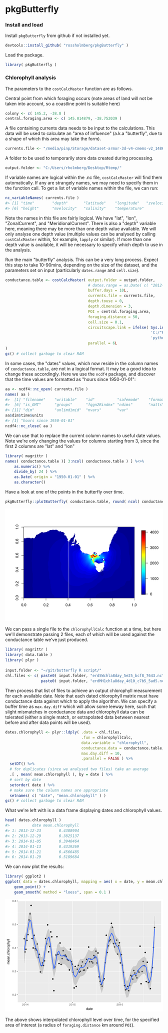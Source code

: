 <!-- Do not edit README.md directly, edit README.Rmd instead and re-knit before commit -->
pkgButterfly
============

### Install and load

Install `pkgButterfly` from github if not installed yet.

``` r
devtools::install_github( "rossholmberg/pkgButterfly" )
```

Load the package.

``` r
library( pkgButterfly )
```

### Chlorophyll analysis

The parameters to the `costCalcMaster` function are as follows.

Central point from which foraging occurs (note areas of land will not be taken into account, so a coastline point is suitable here)

``` r
colony <- c( 145.2, -38.8 )
central.foraging.area <- c( 145.014879, -38.752039 )
```

A file containing currents data needs to be input to the calculations. This data will be used to calculate an "area of influence" (a.k.a "butterfly", due to a shape of which this area may take the form).

``` r
currents.file <- "/media/pinp/Storage/dataset-armor-3d-v4-cmems-v2_1486508039772.nc"
```

A folder to be used to temporarily store data created during processing.

``` r
output.folder <- "C:/Users/rholmberg/Desktop/Rtemp/"
```

If variable names are logical within the .nc file, `costCalcMaster` will find them automatically. If any are strangely names, we may need to specify them in the function call. To get a list of variable names within the file, we can run:

``` r
nc_variableNames( currents.file )
#> [1] "time"        "depth"       "latitude"    "longitude"   "zvelocity"  
#> [6] "height"      "mvelocity"   "salinity"    "temperature"
```

Note the names in this file are fairly logical. We have "lat", "lon", "ZonalCurrent", and "MeridionalCurrent". There is also a "depth" variable here, meaning there may be more than one depth value available. We will only analyse one depth value (multiple values can be analysed by calling `costCalcMaster` within, for example, `lapply` or similar). If more than one depth value is available, it will be necessary to specify which depth to use in the analysis.

Run the main "butterfly" analysis. This can be a very long process. Expect this step to take 10-90mins, depending on the size of the dataset, and the parameters set on input (particularly `dates.range` and `cell.size`).

``` r
conductance.table <- costCalcMaster( output.folder = output.folder,
                                     # dates.range = as.Date( c( "2012-01-01", "2012-08-30" ) ), # uncomment to limit dataset
                                     buffer.days = 10L,
                                     currents.file = currents.file,
                                     depth.touse = 0,
                                     depth.dimension = 3,
                                     POI = central.foraging.area,
                                     foraging.distance = 50,
                                     cell.size = 0.1,
                                     circuitscape.link = ifelse( Sys.info()['sysname'] == "Windows",
                                                                 'C:/"Program Files"/Circuitscape/cs_run.exe',
                                                                 'python2.7' ),
                                     parallel = 6L
)
gc() # collect garbage to clear RAM
```

In some cases, the "dates" values, which now reside in the column names of `conductance.table`, are not in a logical format. It may be a good idea to change these accordingly. Here we use the `ncdf4` package, and discover that the time values are formatted as "hours since 1950-01-01":

``` r
aa <- ncdf4::nc_open( currents.file )
names( aa )
#>  [1] "filename"    "writable"    "id"          "safemode"    "format"     
#>  [6] "is_GMT"      "groups"      "fqgn2Rindex" "ndims"       "natts"      
#> [11] "dim"         "unlimdimid"  "nvars"       "var"
aa$dim$time$units
#> [1] "hours since 1950-01-01"
ncdf4::nc_close( aa )
```

We can use that to replace the current column names to useful date values. Note we're only changing the values for columns starting from 3, since the first 2 columns are "lat" and "lon"

``` r
library( magrittr )
names( conductance.table )[ 3:ncol( conductance.table ) ] %<>%
    as.numeric() %>%
    divide_by( 24 ) %>%
    as.Date( origin = "1950-01-01" ) %>%
    as.character()
```

Have a look at one of the points in the butterfly over time.

``` r
pkgButterfly::plotButterfly( conductance.table, round( ncol( conductance.table ) - 2L ) * 0.5 )
```

![](READMEfigs/plotButterfly-1.png)

We can pass a single file to the `chlorophyllCalc` function at a time, but here we'll demonstrate passing 2 files, each of which will be used against the conductance table we've just produced.

``` r
library( magrittr )
library( data.table )
library( plyr )

input.folder <- "~/git/butterfly R script/"
chl.files <- c( paste0( input.folder, "erdSWchla8day_5e25_bcf8_7643.nc" ),
                paste0( input.folder, "erdMH1chla8day_4d10_c7b5_5ad5.nc" ) )
```

Then process that list of files to achieve an output chlorophyll measurement for each available date. Note that each dated chlorophyll matrix must have conductance data against which to apply the algorithm. We can specify a buffer time as `max.day.diff` which will allow some leeway here, such that slight mismatches in conductance data and chlorophyll data can be tolerated (either a single match, or extrapolated data between nearest before and after data points will be used).

``` r
dates.chlorophyll <- plyr::ldply( .data = chl.files,
                                  .fun = chlorophyllCalc,
                                  data.variable = "chlorophyll",
                                  conductance.data = conductance.table,
                                  max.day.diff = 10,
                                  .parallel = FALSE ) %>%
  setDT() %>%
  # for duplicates (since we analysed two files) take an average
  .[ , mean( mean.chlorophyll ), by = date ] %>%
  # sort by date
  setorder( date ) %>%
  # make sure the column names are appropriate
  setnames( c( "date", "mean.chlorophyll" ) )
gc() # collect garbage to clear RAM
```

What we're left with is a data frame displaying dates and chlorophyll values.

``` r
head( dates.chlorophyll )
#>          date mean.chlorophyll
#> 1: 2013-12-23        0.4388904
#> 2: 2013-12-29        0.3825137
#> 3: 2014-01-05        0.3940464
#> 4: 2014-01-13        0.4319269
#> 5: 2014-01-21        0.4566485
#> 6: 2014-01-29        0.5189684
```

We can now plot the results:

``` r
library( ggplot2 )
ggplot( data = dates.chlorophyll, mapping = aes( x = date, y = mean.chlorophyll ) ) +
    geom_point() +
    geom_smooth( method = "loess", span = 0.1 )
```

![](READMEfigs/plotChlorophyll-1.png)

The above shows interpolated chlorophyll level over time, for the specified area of interest (a radius of `foraging.distance` km around `POI`).
